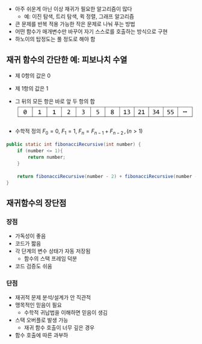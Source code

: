 - 아주 쉬운게 아닌 이상 재귀가 필요한 알고리즘이 많다
	- 예: 이진 탐색, 트리 탐색, 퀵 정렬, 그래프 알고리즘
- 큰 문제를 반복 적용 가능한 작은 문제로 나눠 푸는 방법
- 어떤 함수가 매개변수만 바꾸어 자기 스스로를 호출하는 방식으로 구현
- 하노이의 탑정도는 풀 정도로 해야 함


## 재귀 함수의 간단한 예: 피보나치 수열
- 제 0항의 값은 0
- 제 1항의 값은 1
- 그 뒤의 모든 항은 바로 앞 두 항의 합
![](images/pibonacci_1.png)

- 수학적 정의
$F_0 = 0$,
$F_1 = 1$,
$F_n = F_{n - 1} + F_{n -2} \, , (n > 1)$


```java
public static int fibonacciRecursive(int number) {
	if (number <= 1){
		return number;	
	}
	
	return fibonacciRecursive(number - 2) + fibonacciRecursive(number - 1);
}
```



## 재귀함수의 장단점


### 장점
- 가독성이 좋음
- 코드가 짧음
- 각 단계의 변수 상태가 자동 저장됨
	- 함수의 스택 프레임 덕분
- 코드 검증도 쉬움

### 단점
- 재귀적 문제 분석/설계가 안 직관적
- 맹목적인 믿음이 필요
	- 수학적 귀납법을 이해하면 믿음이 생김
- 스택 오버플로 발생 가능
	- 재귀 함수 호출이 너무 깊은 경우
- 함수 호출에 따른 과부하

